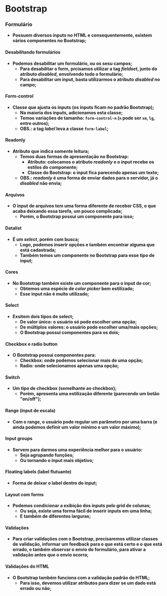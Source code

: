 # Bootstrap



### Formulário

- **Possuem diversos inputs no HTML e consequentemente, existem vários componentes no Bootstrap;**



#### Desabilitando formulários

- **Podemos desabilitar um formulário, ou os sesu campos;**
  - **Para desabilitar o form, prcisamos utilizar a tag _fieldset_, junto do atributo _disabled_, envolvendo todo o formulário;**
  - **Para desabilitar um input, basta utilizarmos o atributo _disabled_ no campo;**



#### Form-control

- **Classe que ajusta os inputs (os inputs ficam no padrão Bootstrap);**
  - **Na maioria dos inputs, adicionamos esta classe;**
  - **Temos variações de tamanho: `form-control-n` (`n` pode ser `sm`, `lg`, entre outros);**
  - **OBS.: a tag _label_ leva a classe `form-label`;**



#### Readonly

- **Atributo que indica somente leitura;**
  - **Temos duas formas de apresentação no Bootstrap:**
    - **Atributo: colocamos o atributo _readonly_ e o input recebe os estilos do componente;**
    - **Classe do Bootstrap: o input fica parecendo apenas um texto;**
  - **OBS.: _readonly_ é uma forma de enviar dados para o servidor, já o _disabled_ não envia;**



#### Arquivos

- **O input de arquivos tem uma forma diferente de receber CSS, o que acaba deixando essa tarefa, um pouco complicada;**
  - **Porém, o Bootstrap possui um componente para isso;**



#### Datalist

- **É um _select_, porém com busca;**
  - **Logo, podemos inserir opções e também encontrar alguma que está cadastrada;**
  - **Também temos um componente no Bootstrap para esse tipo de input;**



#### Cores

- **No Bootstrap também existe um componente para o input de cor;**
  - **Obtemos uma espécie de _color picker_ bem estilizado;**
  - **Esse input não é muito utilizado;**



#### Select

- **Exsitem dois tipos de select;**
  - **De valor único: o usuário só pode escolher uma opção;**
  - **De múltiplos valores: o usuário pode escolher uma/mais opções;**
  - **O Bootstrap possui componentes para os dois;**



#### Checkbox e radio button

- **O Bootstrap possui componentes para:**
  - **Checkbox: onde podemos selecionar mais de uma opção;**
  - **Radio: onde selecionamos apenas uma opção;**



#### Switch 

- **Um tipo de checkbox (semelhante ao checkbox);**
  - **Porém, apresenta uma estilização diferente (parecendo um botão "on/off");**



#### Range (input de escala)

- **Com o range, o usuário pode regular um parâmetro por uma barra (e ainda podemos definir um valor mínimo e um valor máximo);**



#### Input groups

- **Servem para darmos uma experiência melhor para o usuário:**
  - **Seja agrupando funções;**
  - **Ou tornando o input mais objetivo;**



#### Floating labels (label flutuante)

- **Forma de deixar o label dentro do input;**



#### Layout com forms

- **Podemos condicionar a exibição dos inputs pelo grid de colunas;**
  - **Ou seja, existe uma forma fácil de inserir inputs em uma linha;**
  - **E também de diferentes larguras;**



#### Validações

- **Para criar validações com o Bootstrap, precisaremos utilizar classes de validação, informar um feedback para o que está certo e o que está errado, e também observar o envio do formulário, para ativar a validação antes que o envio ocorra;**

#### 

#### Validações do HTML

- **O Bootstrap também funciona com a validação padrão do HTML;**
  - **Para isso, devemos utilizar atributos para dizer se um dado está errado ou não;**

